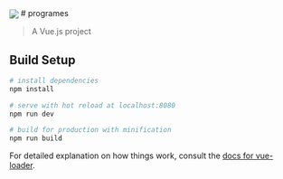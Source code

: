 <img align="center" src="https://github-readme-stats.vercel.app/api/<CARD_TYPE>/?username=<USERNAME>&theme=<THEME_NAME>" />
# programes

> A Vue.js project

## Build Setup

``` bash
# install dependencies
npm install

# serve with hot reload at localhost:8080
npm run dev

# build for production with minification
npm run build
```

For detailed explanation on how things work, consult the [docs for vue-loader](http://vuejs.github.io/vue-loader).
